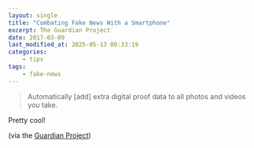 ```yaml
---
layout: single
title: "Combating Fake News With a Smartphone"
excerpt: The Guardian Project
date: 2017-03-09
last_modified_at: 2025-05-13 00:33:19
categories:
    - tips
tags:
    - fake-news
---
```


> Automatically [add] extra digital proof data to all photos and videos you take.

Pretty cool!

(via the [Guardian Project](https://guardianproject.info/2017/02/24/combating-fake-news-with-a-smartphone-proof-mode/))
